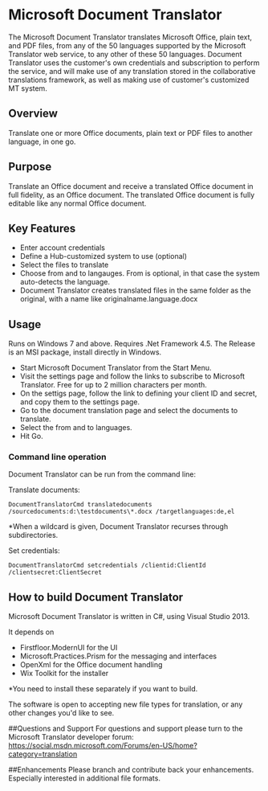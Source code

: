 # Microsoft Document Translator
The Microsoft Document Translator translates Microsoft Office, plain text, and PDF files, from any of the 50 languages supported by the Microsoft Translator web service, to any other of these 50 languages.
Document Translator uses the customer's own credentials and subscription to perform the service, and will make use of any translation stored in the collaborative translations framework,
as well as making use of customer's customized MT system.

## Overview
Translate one or more Office documents, plain text or PDF files to another language, in one go. 

## Purpose
Translate an Office document and receive a translated Office document in full fidelity, as an Office document. The translated Office document is fully editable like any normal Office document. 

## Key Features
- Enter account credentials
- Define a Hub-customized system to use (optional)
- Select the files to translate
- Choose from and to langauges. From is optional, in that case the system auto-detects the language.
- Document Translator creates translated files in the same folder as the original, with a name like originalname.language.docx

## Usage
Runs on Windows 7 and above.
Requires .Net Framework 4.5.
The Release is an MSI package, install directly in Windows.

- Start Microsoft Document Translator from the Start Menu.
- Visit the settings page and follow the links to subscribe to Microsoft Translator. Free for up to 2 million characters per month.
- On the settigs page, follow the link to defining your client ID and secret, and copy them to the settings page.
- Go to the document translation page and select the documents to translate.
- Select the from and to languages.
- Hit Go.

### Command line operation
Document Translator can be run from the command line:

Translate documents:

`DocumentTranslatorCmd translatedocuments /sourcedocuments:d:\testdocuments\*.docx /targetlanguages:de,el`

*When a wildcard is given, Document Translator recurses through subdirectories.


Set credentials:

`DocumentTranslatorCmd setcredentials /clientid:ClientId /clientsecret:ClientSecret`



## How to build Document Translator
Microsoft Document Translator is written in C#, using Visual Studio 2013.

It depends on
- Firstfloor.ModernUI for the UI
- Microsoft.Practices.Prism for the messaging and interfaces
- OpenXml for the Office document handling
- Wix Toolkit for the installer

*You need to install these separately if you want to build.

The software is open to accepting new file types for translation, or any other changes you'd like to see.

##Questions and Support
For questions and support please turn to the Microsoft Translator developer forum: https://social.msdn.microsoft.com/Forums/en-US/home?category=translation

##Enhancements
Please branch and contribute back your enhancements. Especially interested in additional file formats.
